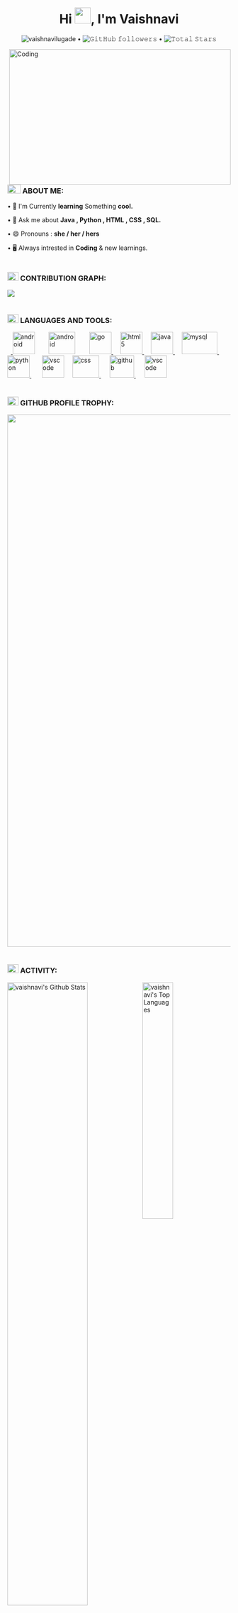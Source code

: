 <h1 align="center">Hi <img src="https://media1.tenor.com/images/f88ee476d2f653b9cbc5a7b95acbd265/tenor.gif?itemid=11366012" width="36px">, I'm Vaishnavi</h1>

<p align="center">
  <img src="https://komarev.com/ghpvc/?username=vaishnavilugade&label=Profile%20views&color=0e75b6&style=flat" alt="vaishnavilugade" /> •  
  <img alt="𝙶𝚒𝚝𝙷𝚞𝚋 𝚏𝚘𝚕𝚕𝚘𝚠𝚎𝚛𝚜" src="https://img.shields.io/github/followers/vaishnavi99-tech?label=Followers&style=social"> •
  <!-- <a href="https://user-badge.committers.top/india_private/vaishnavilugade"><img src="https://user-badge.committers.top/india_private/vaishnavilugade.svg"></a>  •-->
  <img src="https://img.shields.io/github/stars/vaishnavi99-tech?label=Stars" alt="𝚃𝚘𝚝𝚊𝚕 𝚂𝚝𝚊𝚛𝚜"> 
  
</p>
<img align="right" alt="Coding" Width="500" src="https://media.giphy.com/media/YnS7j9pwnECXLMrI4t/giphy.gif" height="305" width="48px"/>



<h3 align="left"><img src="http://bestanimations.com/Signs&Shapes/Arrows/Right/right-arrow-24.gif" height="20" width="30" > ABOUT ME:</h3>

<!--  <p align="left"> • 👩🏻‍🎓 Student at <strong>SKNSCOE</strong> Pandharpur,<strong>India.</strong></p>-->
  <p align="left"> • 🌱 I'm Currently <strong>learning</strong> Something <strong>cool.</strong></p>
  <p align="left">• 💬 Ask me about <strong> Java , Python , HTML , CSS , SQL.</strong></p>
  <p align="left"> • 😄 Pronouns : <strong>she / her / hers</strong></p>
  <!-- <p align="left">• 🚀 <strong>Know more about me  <a href="https://vaishnavilugade.github.io/" target="_blank">here </a></strong> !</p> 
 <p align="left">• 🔭 Currently Working on <strong>Cancer Detection Using ML.</strong></p>-->

 
  
 <p align="left"> • 🖥️ Always intrested in <strong>Coding</strong> & new learnings.</p>
 
<h1></h1>
<h3 align="left"><img src="http://bestanimations.com/Signs&Shapes/Arrows/Right/right-arrow-24.gif"  height="20" width="25" > CONTRIBUTION GRAPH:</h3>


[![](https://github-readme-activity-graph.vercel.app/graph?username=vaishnavi99-tech&bg_color=white&color=1cadfb&line=1cadfb&point=1cadfb&area=true&hide_border=true)](https://github.com/ashutosh00710/github-readme-activity-graph)

<h1></h1>

<!-- <h3 align="left"><img src="http://bestanimations.com/Signs&Shapes/Arrows/Right/right-arrow-24.gif"  height="20" width="25" > CONNECT WITH ME:</h3>

<p align="left">
  &nbsp;&nbsp;<a href="https://twitter.com/vaishnavilugade" target="_blank" rel="noreferrer"> <img class="img" src="https://media.tenor.com/2vXPlIhxIvgAAAAC/twitter-logo.gif" alt="go" width="60" height="60"/> </a>   &nbsp;&nbsp;&nbsp;
   <a href="https://www.linkedin.com/in/vaishnavilugade/" target="_blank" rel="noreferrer"> <img class="img" src="https://cliply.co/wp-content/uploads/2021/02/372102050_LINKEDIN_ICON_TRANSPARENT_1080.gif" alt="html5" width="71" height="63"/> </a>  &nbsp;&nbsp;&nbsp;&nbsp;&nbsp;
     <a href="https://www.codechef.com/users/vaishnvilugade" target="_blank" rel="noreferrer"> <img  src="https://soumyadipghorai.github.io/images/coding_profile/codechef.png" alt="java" width="50" height="50"/> </a> &nbsp;&nbsp;&nbsp;
        <a href="https://medium.com/@vaishnavilugade" target="_blank" rel="noreferrer"> <img class="img" src="https://raw.githubusercontent.com/rahuldkjain/github-profile-readme-generator/master/src/images/icons/Social/medium.svg" alt="mysql" width="50" height="50"/> </a> &nbsp;&nbsp;&nbsp;&nbsp;&nbsp;&nbsp;&nbsp;&nbsp;&nbsp;
           <a href="https://www.hackerrank.com/vaishnavilugade" target="_blank" rel="noreferrer"> <img class="img" src="https://raw.githubusercontent.com/rahuldkjain/github-profile-readme-generator/master/src/images/icons/Social/hackerrank.svg" alt="python" width="50" height="50"/> </a> &nbsp;&nbsp;&nbsp;&nbsp; &nbsp;&nbsp; 
              <a href="https://www.hackerearth.com/@vaishnavilugade" target="_blank" rel="noreferrer"><img class="img" src="https://raw.githubusercontent.com/rahuldkjain/github-profile-readme-generator/master/src/images/icons/Social/hackerearth.svg" alt="vscode" width="50" height="50"/></a>&nbsp;&nbsp;&nbsp;&nbsp;&nbsp;&nbsp;&nbsp;&nbsp;&nbsp;
              <a href="https://leetcode.com/vaishnavilugade/" target="_blank"><img class="set"   src="https://tse2.mm.bing.net/th?id=OIP.L2Jfuatqty2XAIUqYnr_pgHaHa&pid=Api&P=0" alt="@vaishnavilugade" height="50" width="50"  /> </a>&nbsp;&nbsp;&nbsp;&nbsp; &nbsp;&nbsp;&nbsp;
  <a href="https://auth.geeksforgeeks.org/user/vaishnavilugade" target="_blank"><img class="set" src="https://media.geeksforgeeks.org/wp-content/uploads/20210224040124/JSBinCollaborativeJavaScriptDebugging6.png" alt="@vaishnavilugade" height="50" width="60"/></a>&nbsp;&nbsp;&nbsp;&nbsp;&nbsp;&nbsp;&nbsp;
              <a href="https://www.kaggle.com/vaishnavilugade" target="_blank"><img class="set"  src="https://tse3.mm.bing.net/th?id=OIP.-Z0A1a16i6g_uiYCnbl8mgHaHa&pid=Api&P=0&h=180" alt="@vaishnavilugade" height="50" width="50" /> </a>&nbsp;&nbsp;&nbsp;&nbsp;&nbsp;<a href="https://www.codingninjas.com/studio/profile/vaishnavilugade" target="_blank"><img class="set"  src="https://tse1.mm.bing.net/th?id=OIP.YGMKfBEvia_lF6TyOdbQfwHaHa&pid=Api&P=0&h=180" alt="@vaishnavilugade" height="50" width="50" /> </a>&nbsp;&nbsp;
</p> 

<h1> </h1> -->
<h3 align="left"><img src="http://bestanimations.com/Signs&Shapes/Arrows/Right/right-arrow-24.gif"  height="20" width="25" > LANGUAGES AND TOOLS:</h3>
<p align="left">&nbsp;&nbsp;<a href="https://developer.android.com" target="_blank" rel="noreferrer"> <img class="img" src="https://media.giphy.com/media/gjyaNwLTFVfS8/giphy.gif" alt="android" width="50" height="50"/></a>&nbsp;&nbsp;&nbsp; &nbsp;&nbsp;&nbsp
  <a href="https://developer.android.com" target="_blank" rel="noreferrer"> <img class="img" src="https://tse3.mm.bing.net/th?id=OIP.Xa0BEkwl0Zx4qnY9lMbD7gHaHa&pid=Api&P=0&h=180" alt="android" width="60" height="50"/></a>&nbsp;&nbsp;&nbsp; &nbsp;&nbsp;&nbsp
<a href="https://golang.org" target="_blank" rel="noreferrer"> <img class="img" src="https://raw.githubusercontent.com/gist/GeekTree0101/05d338bb59109fc71871711c6fa49377/raw/3ff868ffcf2f84d419c392667335fe7e9f1bf155/dancing-gopher.gif" alt="go" width="50" height="50"/> </a>   &nbsp;&nbsp;&nbsp;
 <a href="https://www.w3.org/html/" target="_blank" rel="noreferrer"> <img class="img" src="https://media0.giphy.com/media/XAxylRMCdpbEWUAvr8/giphy.gif?cid=790b7611016c23394c4a10ac28c8d490b93ea5a8b0283bd0&rid=giphy.gif&ct=s" alt="html5" width="50" height="50"/> </a>  &nbsp;&nbsp;&nbsp;
 <a href="https://www.java.com" target="_blank" rel="noreferrer"> <img  src="https://www.gif-maniac.com/gifs/50/49799.gif" alt="java" width="50" height="50"/> </a> &nbsp;&nbsp;&nbsp;
 <a href="https://www.mysql.com/" target="_blank" rel="noreferrer"> <img class="img" src="https://altyra.com/wp-content/uploads/2018/11/mysql-logo-png-transparent.png" alt="mysql" width="80" height="50"/> </a> &nbsp;&nbsp;&nbsp;&nbsp;
 <a href="https://www.python.org" target="_blank" rel="noreferrer"> <img class="img" src="https://images-wixmp-ed30a86b8c4ca887773594c2.wixmp.com/i/bac5a6f3-7da6-428a-876a-083bae453a5c/d6qw809-4735186b-d16f-491d-987e-53178cc6beec.gif" alt="python" width="50" height="50"/> </a>  &nbsp; &nbsp;&nbsp;&nbsp;
 <a href="https://vscode.org" target="_blank" rel="noreferrer"><img class="img" src="https://media2.giphy.com/media/SS8CV2rQdlYNLtBCiF/giphy.gif" alt="vscode" width="50" height="50"/></a>  &nbsp;&nbsp;&nbsp;
<a href="https://css.com" target="_blank" rel="noreferrer"> <img class="img" src="https://media.giphy.com/media/fsEaZldNC8A1PJ3mwp/giphy.gif" alt="css" width="60" height="50"/> </a>&nbsp;&nbsp;   &nbsp;
<a href="https://www.w3.org/html/" target="_blank" rel="noreferrer" > <img class="img" src="https://raw.githubusercontent.com/gist/ManulMax/2d20af60d709805c55fd784ca7cba4b9/raw/bcfeac7604f674ace63623106eb8bb8471d844a6/github.gif" alt="github" width="55" height="50"/> </a> &nbsp;&nbsp;&nbsp;&nbsp;
   <a href="https://vscode.org" target="_blank" rel="noreferrer"><img class="img" src="https://blog.streamlit.io/content/images/size/w1000/2021/03/logomark-color.png" alt="vscode" width="50" height="50"/></a>&nbsp;&nbsp;&nbsp;&nbsp;
  <!--   <a href="https://vscode.org" target="_blank" rel="noreferrer"><img class="img" src="https://tse4.mm.bing.net/th?id=OIP.vfM_5nuzjcO4fP6SCdJsAQHaG8&pid=Api&P=0&h=180" alt="vscode" width="50" height="40"/></a> -->

</p>



<h1></h1>
<h3 align="left"><img src="http://bestanimations.com/Signs&Shapes/Arrows/Right/right-arrow-24.gif"  height="20" width="25" > GITHUB PROFILE TROPHY:</h3>
<a href="https://github.com/ryo-ma/github-profile-trophy">
  <img width=1200 src="https://github-profile-trophy.vercel.app/?username=vaishnavi99-tech&column=8&no-frame=true"/>
 
</a>

<h1></h1>
<h3 align="left"><img src="http://bestanimations.com/Signs&Shapes/Arrows/Right/right-arrow-24.gif" height="20" width="25" > ACTIVITY:</h3>


 <img align="left" src="https://github-readme-stats.sumanth-talluri.vercel.app/api?username=vaishnavi99-tech&show_icons=true&title_color=blue&icon_color=blue&text_color=black&bg_color=white" alt="vaishnavi's Github Stats" width="60%">
  

<img src="https://github-readme-stats.vercel.app/api/top-langs/?username=vaishnavi99-tech" width="37%" alt="vaishnavi's Top Languages">

<img align="left" src="https://github-readme-streak-stats.herokuapp.com/?user=vaishnavi99-tech&" alt="vaishnavilugade" width="60%" ><br><br><br><br><br><br><br><br><br><br>






    
